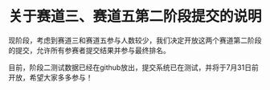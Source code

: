  # 关于赛道三、赛道五第二阶段提交的说明

现阶段，考虑到赛道三和赛道五参与人数较少，我们决定开放这两个赛道第二阶段的提交，允许所有参赛者提交结果并参与最终排名。

目前，阶段二测试数据已经在github放出，提交系统已在测试，并将于7月31日前开放，希望大家多多参与！
